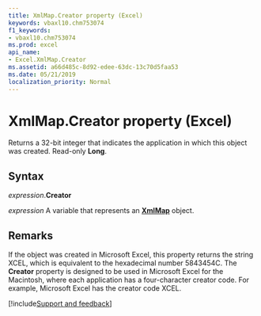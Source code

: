 ```yaml
---
title: XmlMap.Creator property (Excel)
keywords: vbaxl10.chm753074
f1_keywords:
- vbaxl10.chm753074
ms.prod: excel
api_name:
- Excel.XmlMap.Creator
ms.assetid: a66d485c-8d92-edee-63dc-13c70d5faa53
ms.date: 05/21/2019
localization_priority: Normal
---
```



# XmlMap.Creator property (Excel)

Returns a 32-bit integer that indicates the application in which this object was created. Read-only **Long**.


## Syntax

_expression_.**Creator**

_expression_ A variable that represents an **[XmlMap](Excel.XmlMap.md)** object.


## Remarks

If the object was created in Microsoft Excel, this property returns the string XCEL, which is equivalent to the hexadecimal number 5843454C. The **Creator** property is designed to be used in Microsoft Excel for the Macintosh, where each application has a four-character creator code. For example, Microsoft Excel has the creator code XCEL.



[!include[Support and feedback](~/includes/feedback-boilerplate.md)]